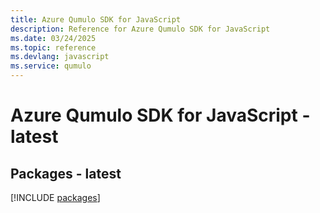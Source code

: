 ```yaml
---
title: Azure Qumulo SDK for JavaScript
description: Reference for Azure Qumulo SDK for JavaScript
ms.date: 03/24/2025
ms.topic: reference
ms.devlang: javascript
ms.service: qumulo
---
```

# Azure Qumulo SDK for JavaScript - latest
## Packages - latest
[!INCLUDE [packages](qumulo-index.md)]